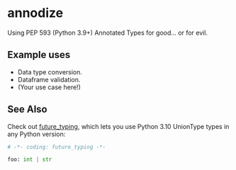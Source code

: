 # annodize

Using PEP 593 (Python 3.9+) Annotated Types for good... or for evil.

## Example uses

- Data type conversion.
- Dataframe validation.
- (Your use case here!)

## See Also

Check out [future_typing](https://github.com/PrettyWood/future_typing), which
lets you use Python 3.10 UnionType types in any Python version:

```python
# -*- coding: future_typing -*-

foo: int | str
```
